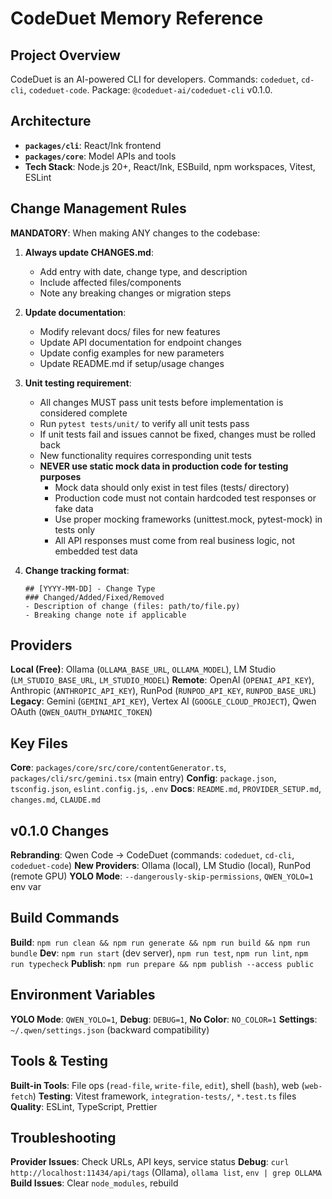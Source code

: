 # CodeDuet Memory Reference

## Project Overview
CodeDuet is an AI-powered CLI for developers. Commands: `codeduet`, `cd-cli`, `codeduet-code`. Package: `@codeduet-ai/codeduet-cli` v0.1.0.

## Architecture
- **`packages/cli`**: React/Ink frontend
- **`packages/core`**: Model APIs and tools  
- **Tech Stack**: Node.js 20+, React/Ink, ESBuild, npm workspaces, Vitest, ESLint

## Change Management Rules

**MANDATORY**: When making ANY changes to the codebase:

1. **Always update CHANGES.md**:
   - Add entry with date, change type, and description
   - Include affected files/components
   - Note any breaking changes or migration steps

2. **Update documentation**:
   - Modify relevant docs/ files for new features
   - Update API documentation for endpoint changes
   - Update config examples for new parameters
   - Update README.md if setup/usage changes

3. **Unit testing requirement**:
   - All changes MUST pass unit tests before implementation is considered complete
   - Run `pytest tests/unit/` to verify all unit tests pass
   - If unit tests fail and issues cannot be fixed, changes must be rolled back
   - New functionality requires corresponding unit tests
   - **NEVER use static mock data in production code for testing purposes**
     - Mock data should only exist in test files (tests/ directory)
     - Production code must not contain hardcoded test responses or fake data
     - Use proper mocking frameworks (unittest.mock, pytest-mock) in tests only
     - All API responses must come from real business logic, not embedded test data

4. **Change tracking format**:
   ```
   ## [YYYY-MM-DD] - Change Type
   ### Changed/Added/Fixed/Removed
   - Description of change (files: path/to/file.py)
   - Breaking change note if applicable
   ```

## Providers
**Local (Free)**: Ollama (`OLLAMA_BASE_URL`, `OLLAMA_MODEL`), LM Studio (`LM_STUDIO_BASE_URL`, `LM_STUDIO_MODEL`)
**Remote**: OpenAI (`OPENAI_API_KEY`), Anthropic (`ANTHROPIC_API_KEY`), RunPod (`RUNPOD_API_KEY`, `RUNPOD_BASE_URL`)
**Legacy**: Gemini (`GEMINI_API_KEY`), Vertex AI (`GOOGLE_CLOUD_PROJECT`), Qwen OAuth (`QWEN_OAUTH_DYNAMIC_TOKEN`)

## Key Files
**Core**: `packages/core/src/core/contentGenerator.ts`, `packages/cli/src/gemini.tsx` (main entry)
**Config**: `package.json`, `tsconfig.json`, `eslint.config.js`, `.env`
**Docs**: `README.md`, `PROVIDER_SETUP.md`, `changes.md`, `CLAUDE.md`

## v0.1.0 Changes
**Rebranding**: Qwen Code → CodeDuet (commands: `codeduet`, `cd-cli`, `codeduet-code`)
**New Providers**: Ollama (local), LM Studio (local), RunPod (remote GPU)
**YOLO Mode**: `--dangerously-skip-permissions`, `QWEN_YOLO=1` env var

## Build Commands
**Build**: `npm run clean && npm run generate && npm run build && npm run bundle`
**Dev**: `npm run start` (dev server), `npm run test`, `npm run lint`, `npm run typecheck`
**Publish**: `npm run prepare && npm publish --access public`

## Environment Variables
**YOLO Mode**: `QWEN_YOLO=1`, **Debug**: `DEBUG=1`, **No Color**: `NO_COLOR=1`
**Settings**: `~/.qwen/settings.json` (backward compatibility)

## Tools & Testing
**Built-in Tools**: File ops (`read-file`, `write-file`, `edit`), shell (`bash`), web (`web-fetch`)
**Testing**: Vitest framework, `integration-tests/`, `*.test.ts` files
**Quality**: ESLint, TypeScript, Prettier

## Troubleshooting
**Provider Issues**: Check URLs, API keys, service status
**Debug**: `curl http://localhost:11434/api/tags` (Ollama), `ollama list`, `env | grep OLLAMA`
**Build Issues**: Clear `node_modules`, rebuild